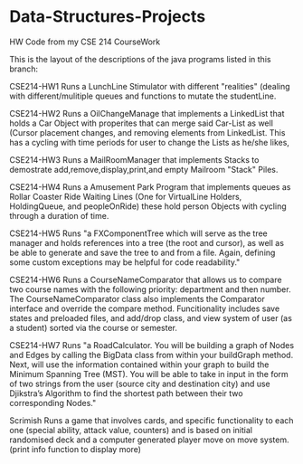 # Data-Structures-Projects
HW Code from my CSE 214 CourseWork

This is the layout of the descriptions of the java programs listed in this branch:

CSE214-HW1 
Runs a LunchLine Stimulator with different "realities" (dealing with different/mulitiple queues and functions to mutate
the studentLine.

CSE214-HW2 
Runs a OilChangeManage that implements a LinkedList that holds a Car Object with properites that can merge said Car-List as well
(Cursor placement changes, and removing elements from LinkedList. This has a cycling with time periods for user to change the Lists as he/she likes,

CSE214-HW3 
Runs a MailRoomManager that implements Stacks to demostrate add,remove,display,print,and empty Mailroom "Stack" Piles.

CSE214-HW4 
Runs a Amusement Park Program that implements queues as Rollar Coaster Ride Waiting Lines (One for VirtualLine Holders, HoldingQueue,
and peopleOnRide) these hold person Objects with cycling through a duration of time.

CSE214-HW5 
Runs "a FXComponentTree which will serve as the tree manager and holds references into a tree (the root and cursor), 
as well as be able to generate and save the tree to and from a file. Again, defining some custom exceptions may be helpful for code readability." 

CSE214-HW6 
Runs a CourseNameComparator that allows us to compare two course names with the following priority: department and then number. 
The CourseNameComparator class also implements the Comparator interface and override the compare method. Funcitionality includes save states and
preloaded files, and add/drop class, and view system of user (as a student) sorted via the course or semester.

CSE214-HW7 
Runs "a RoadCalculator. You will be building a graph of Nodes	and Edges by calling the BigData class from within your buildGraph method.
Next,  will use the information contained within your graph to build the Minimum Spanning Tree (MST). You will be able to take in input 
in the form of two strings from the user (source city and destination city) and use Djikstra’s Algorithm to find the shortest path between
their two corresponding Nodes."

Scrimish 
Runs a game that involves cards, and specific functionality to each one (special ability, attack value, counters) and 
is based on initial randomised deck and a computer generated player move on move system. (print info function to display more)

